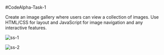 #CodeAlpha-Task-1

Create an image gallery where users can view a collection of images. Use HTML/CSS for layout and JavaScript for image navigation and any interactive features.

![ss-1](https://github.com/user-attachments/assets/a06d3cae-a47f-45c8-9572-221a2bf14240)

![ss-2](https://github.com/user-attachments/assets/eed7da43-b9c3-41a2-b57c-a7f36e34dafa)

